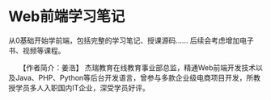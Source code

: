 # Web前端学习笔记
从0基础开始学前端，包括完整的学习笔记、授课源码…… 后续会考虑增加电子书、视频等课程。


　　【作者简介：姜浩】
杰瑞教育在线教育事业部总监，精通Web前端开发技术以及Java、PHP、Python等后台开发语言，曾参与多款企业级电商项目开发，所教授学员多人入职国内IT企业，深受学员好评。

